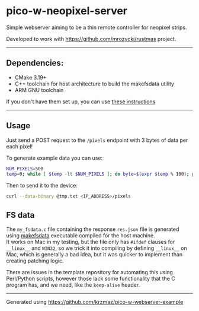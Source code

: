 # pico-w-neopixel-server
Simple webserver aiming to be a thin remote controller for neopixel strips.

Developed to work with https://github.com/mrozycki/rustmas project.

---
## Dependencies:
- CMake 3.19+
- C++ toolchain for host architecture to build the makefsdata utility
- ARM GNU toolchain

If you don't have them set up, you can use [these instructions](https://datasheets.raspberrypi.com/pico/getting-started-with-pico.pdf#%5B%7B%22num%22%3A39%2C%22gen%22%3A0%7D%2C%7B%22name%22%3A%22XYZ%22%7D%2C115%2C841.89%2Cnull%5D)

---
## Usage
Just send a POST request to the `/pixels` endpoint with 3 bytes of data per each pixel!

To generate example data you can use:
```bash
NUM_PIXELS=500
temp=0; while [ $temp -lt $NUM_PIXELS ]; do byte=$(expr $temp % 100); printf "\x$byte\x$byte\x$byte" >> tmp.txt; temp=$(expr $temp + 1); done;
```
Then to send it to the device:
```bash
curl --data-binary @tmp.txt <IP_ADDRESS>/pixels
```

## FS data
The `my_fsdata.c` file containing the response `res.json` file is generated using [makefsdata](https://github.com/lwip-tcpip/lwip/tree/master/src/apps/http/makefsdata) executable compiled for the host machine.  
It works on Mac in my testing, but the file only has `#ifdef` clauses for `__linux__` and `WIN32`,
so we trick it into compiling by defining `__linux__` on Mac, which is generally a bad idea, but it was
quicker to implement than creating patching logic.

There are issues in the template repository for automating this using Perl/Python scripts, however those lack some functionality that the C program has, and we need, like the `keep-alive` header. 

-----
Generated using https://github.com/krzmaz/pico-w-webserver-example